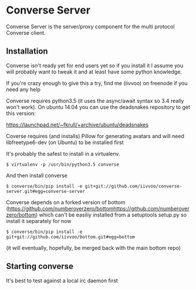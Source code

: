 # Converse Server

Converse Server is the server/proxy component for the multi protocol Converse client.

## Installation

Converse isn't ready yet for end users yet so if you install it I assume you will probably want to tweak it and at least have some python knowledge.

If you're crazy enough to give this a try, find me (iivvoo) on freenode if you need any help

Converse requires python3.5 (it uses the async/await syntax so 3.4 really won't work). On ubuntu 14.04 you can use the deadsnakes repository to get this version:

https://launchpad.net/~fkrull/+archive/ubuntu/deadsnakes

Coverse requires (and installs) Pillow for generating avatars and will need
libfreetype6-dev (on Ubuntu) to be installed first

It's probably the safest to install in a virtualenv.

    $ virtualenv -p /usr/bin/python3.5 converse

And then install converse

    $ converse/bin/pip install -e git+git://github.com/iivvoo/converse-server.git#egg=converse-server

Converse depends on a forked version of bottom (https://github.com/numberoverzero/bottomhttps://github.com/numberoverzero/bottom)
which can't be easiliy installed from a setuptools setup.py so install it
separately for now

    $ converse/bin/pip install -e git+git://github.com/iivvoo/bottom.git#egg=bottom

(it will eventually, hopefully, be merged back with the main bottom repo)

## Starting converse

It's best to test against a local irc daemon first
